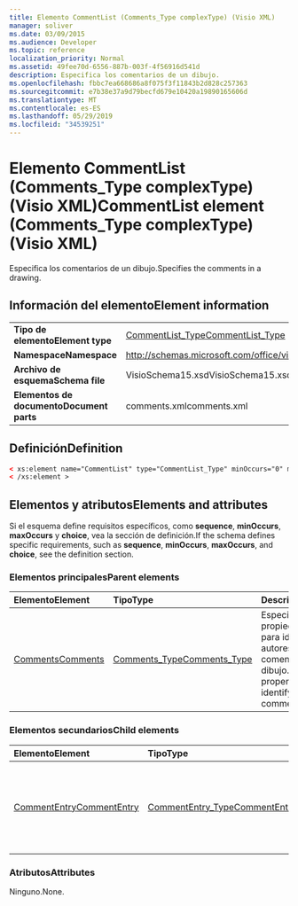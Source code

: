 ```yaml
---
title: Elemento CommentList (Comments_Type complexType) (Visio XML)
manager: soliver
ms.date: 03/09/2015
ms.audience: Developer
ms.topic: reference
localization_priority: Normal
ms.assetid: 49fee70d-6556-887b-003f-4f56916d541d
description: Especifica los comentarios de un dibujo.
ms.openlocfilehash: fbbc7ea668686a8f075f3f11843b2d828c257363
ms.sourcegitcommit: e7b38e37a9d79becfd679e10420a19890165606d
ms.translationtype: MT
ms.contentlocale: es-ES
ms.lasthandoff: 05/29/2019
ms.locfileid: "34539251"
---
```

# <a name="commentlist-element-comments_type-complextype-visio-xml"></a><span data-ttu-id="ef754-103">Elemento CommentList (Comments_Type complexType) (Visio XML)</span><span class="sxs-lookup"><span data-stu-id="ef754-103">CommentList element (Comments_Type complexType) (Visio XML)</span></span>

<span data-ttu-id="ef754-104">Especifica los comentarios de un dibujo.</span><span class="sxs-lookup"><span data-stu-id="ef754-104">Specifies the comments in a drawing.</span></span>
  
## <a name="element-information"></a><span data-ttu-id="ef754-105">Información del elemento</span><span class="sxs-lookup"><span data-stu-id="ef754-105">Element information</span></span>

|||
|:-----|:-----|
|<span data-ttu-id="ef754-106">**Tipo de elemento**</span><span class="sxs-lookup"><span data-stu-id="ef754-106">**Element type**</span></span> <br/> |[<span data-ttu-id="ef754-107">CommentList_Type</span><span class="sxs-lookup"><span data-stu-id="ef754-107">CommentList_Type</span></span>](commentlist_type-complextypevisio-xml.md) <br/> |
|<span data-ttu-id="ef754-108">**Namespace**</span><span class="sxs-lookup"><span data-stu-id="ef754-108">**Namespace**</span></span> <br/> |http://schemas.microsoft.com/office/visio/2012/main  <br/> |
|<span data-ttu-id="ef754-109">**Archivo de esquema**</span><span class="sxs-lookup"><span data-stu-id="ef754-109">**Schema file**</span></span> <br/> |<span data-ttu-id="ef754-110">VisioSchema15.xsd</span><span class="sxs-lookup"><span data-stu-id="ef754-110">VisioSchema15.xsd</span></span>  <br/> |
|<span data-ttu-id="ef754-111">**Elementos de documento**</span><span class="sxs-lookup"><span data-stu-id="ef754-111">**Document parts**</span></span> <br/> |<span data-ttu-id="ef754-112">comments.xml</span><span class="sxs-lookup"><span data-stu-id="ef754-112">comments.xml</span></span>  <br/> |
   
## <a name="definition"></a><span data-ttu-id="ef754-113">Definición</span><span class="sxs-lookup"><span data-stu-id="ef754-113">Definition</span></span>

```XML
< xs:element name="CommentList" type="CommentList_Type" minOccurs="0" maxOccurs="1" >
< /xs:element >
```

## <a name="elements-and-attributes"></a><span data-ttu-id="ef754-114">Elementos y atributos</span><span class="sxs-lookup"><span data-stu-id="ef754-114">Elements and attributes</span></span>

<span data-ttu-id="ef754-115">Si el esquema define requisitos específicos, como **sequence**, **minOccurs**, **maxOccurs** y **choice**, vea la sección de definición.</span><span class="sxs-lookup"><span data-stu-id="ef754-115">If the schema defines specific requirements, such as **sequence**, **minOccurs**, **maxOccurs**, and **choice**, see the definition section.</span></span> 
  
### <a name="parent-elements"></a><span data-ttu-id="ef754-116">Elementos principales</span><span class="sxs-lookup"><span data-stu-id="ef754-116">Parent elements</span></span>

|<span data-ttu-id="ef754-117">**Elemento**</span><span class="sxs-lookup"><span data-stu-id="ef754-117">**Element**</span></span>|<span data-ttu-id="ef754-118">**Tipo**</span><span class="sxs-lookup"><span data-stu-id="ef754-118">**Type**</span></span>|<span data-ttu-id="ef754-119">**Descripción**</span><span class="sxs-lookup"><span data-stu-id="ef754-119">**Description**</span></span>|
|:-----|:-----|:-----|
|[<span data-ttu-id="ef754-120">Comments</span><span class="sxs-lookup"><span data-stu-id="ef754-120">Comments</span></span>](comments-element-comments_type-complextypevisio-xml.md) <br/> |[<span data-ttu-id="ef754-121">Comments_Type</span><span class="sxs-lookup"><span data-stu-id="ef754-121">Comments_Type</span></span>](comments_type-complextypevisio-xml.md) <br/> |<span data-ttu-id="ef754-122">Especifica las propiedades usadas para identificar los autores y los comentarios de un dibujo.</span><span class="sxs-lookup"><span data-stu-id="ef754-122">Specifies properties used to identify the authors and comments in a drawing.</span></span>  <br/> |
   
### <a name="child-elements"></a><span data-ttu-id="ef754-123">Elementos secundarios</span><span class="sxs-lookup"><span data-stu-id="ef754-123">Child elements</span></span>

|<span data-ttu-id="ef754-124">**Elemento**</span><span class="sxs-lookup"><span data-stu-id="ef754-124">**Element**</span></span>|<span data-ttu-id="ef754-125">**Tipo**</span><span class="sxs-lookup"><span data-stu-id="ef754-125">**Type**</span></span>|<span data-ttu-id="ef754-126">**Descripción**</span><span class="sxs-lookup"><span data-stu-id="ef754-126">**Description**</span></span>|
|:-----|:-----|:-----|
|[<span data-ttu-id="ef754-127">CommentEntry</span><span class="sxs-lookup"><span data-stu-id="ef754-127">CommentEntry</span></span>](commententry-element-commentlist_type-complextypevisio-xml.md) <br/> |[<span data-ttu-id="ef754-128">CommentEntry_Type</span><span class="sxs-lookup"><span data-stu-id="ef754-128">CommentEntry_Type</span></span>](commententry_type-complextypevisio-xml.md) <br/> |<span data-ttu-id="ef754-129">Especifica las propiedades usadas para identificar un comentario en un dibujo.</span><span class="sxs-lookup"><span data-stu-id="ef754-129">Specifies properties used to identify a comment in a drawing.</span></span>  <br/> |
   
### <a name="attributes"></a><span data-ttu-id="ef754-130">Atributos</span><span class="sxs-lookup"><span data-stu-id="ef754-130">Attributes</span></span>

<span data-ttu-id="ef754-131">Ninguno.</span><span class="sxs-lookup"><span data-stu-id="ef754-131">None.</span></span>
  

